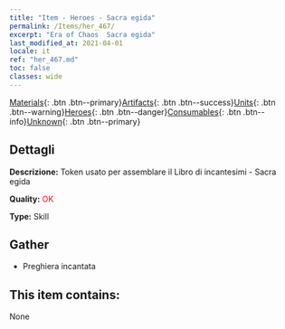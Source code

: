 ```yaml
---
title: "Item - Heroes - Sacra egida"
permalink: /Items/her_467/
excerpt: "Era of Chaos  Sacra egida"
last_modified_at: 2021-04-01
locale: it
ref: "her_467.md"
toc: false
classes: wide
---
```

 [Materials](/it/Items/){: .btn .btn--primary}[Artifacts](/it/Items/Artifacts/){: .btn .btn--success}[Units](/it/Items/Units/){: .btn .btn--warning}[Heroes](/it/Items/Heroes/){: .btn .btn--danger}[Consumables](/it/Items/Consumables/){: .btn .btn--info}[Unknown](/it/Items/Unknown/){: .btn .btn--primary}

## Dettagli
 **Descrizione:** Token usato per assemblare il Libro di incantesimi - Sacra egida

 **Quality:** <span style="color: #FF0000">OK</span>

 **Type:** Skill

## Gather

*    Preghiera incantata 

## This item contains:

  None

